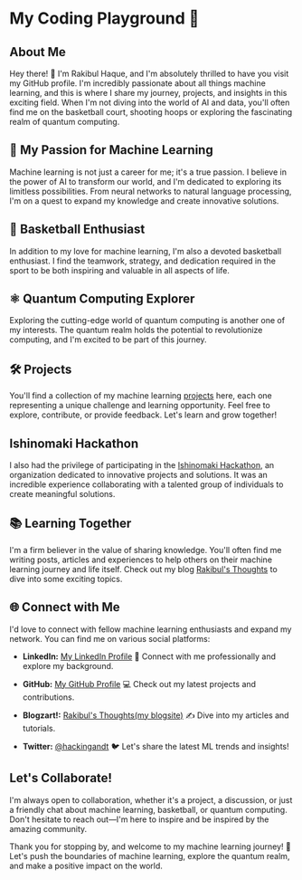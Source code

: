 # My Coding Playground 🚀

## About Me
Hey there! 👋 I'm Rakibul Haque, and I'm absolutely thrilled to have you visit my GitHub profile. I'm incredibly passionate about all things machine learning, and this is where I share my journey, projects, and insights in this exciting field. When I'm not diving into the world of AI and data, you'll often find me on the basketball court, shooting hoops or exploring the fascinating realm of quantum computing.

## 🌟 My Passion for Machine Learning
Machine learning is not just a career for me; it's a true passion. I believe in the power of AI to transform our world, and I'm dedicated to exploring its limitless possibilities. From neural networks to natural language processing, I'm on a quest to expand my knowledge and create innovative solutions.

## 🏀 Basketball Enthusiast
In addition to my love for machine learning, I'm also a devoted basketball enthusiast. I find the teamwork, strategy, and dedication required in the sport to be both inspiring and valuable in all aspects of life.

## ⚛️ Quantum Computing Explorer
Exploring the cutting-edge world of quantum computing is another one of my interests. The quantum realm holds the potential to revolutionize computing, and I'm excited to be part of this journey.

## 🛠️ Projects
You'll find a collection of my machine learning [projects](https://github.com/rakibulhaque9954?tab=repositories) here, each one representing a unique challenge and learning opportunity. Feel free to explore, contribute, or provide feedback. Let's learn and grow together!

## Ishinomaki Hackathon
I also had the privilege of participating in the [Ishinomaki Hackathon](https://github.com/ishinomaki-hackathon), an organization dedicated to innovative projects and solutions. It was an incredible experience collaborating with a talented group of individuals to create meaningful solutions.

## 📚 Learning Together
I'm a firm believer in the value of sharing knowledge. You'll often find me writing posts, articles and experiences to help others on their machine learning journey and life itself. Check out my blog [Rakibul's Thoughts](https://rakibuls-thoughts.onrender.com) to dive into some exciting topics.

## 🌐 Connect with Me
I'd love to connect with fellow machine learning enthusiasts and expand my network. You can find me on various social platforms:

- **LinkedIn:** [My LinkedIn Profile](https://www.linkedin.com/in/rakibul-haque-239b69254/) 💼
  Connect with me professionally and explore my background.

- **GitHub:** [My GitHub Profile](https://github.com/rakibulhaque9954) 💻
  Check out my latest projects and contributions.

- **Blogzart!:** [Rakibul's Thoughts(my blogsite)](https://rakibuls-thoughts.onrender.com) ✍️
  Dive into my articles and tutorials.

- **Twitter:** [@hackingandt](https://twitter.com/hackingandt) 🐦
  Let's share the latest ML trends and insights!

## Let's Collaborate!
I'm always open to collaboration, whether it's a project, a discussion, or just a friendly chat about machine learning, basketball, or quantum computing. Don't hesitate to reach out—I'm here to inspire and be inspired by the amazing community.

Thank you for stopping by, and welcome to my machine learning journey! 🙌 Let's push the boundaries of machine learning, explore the quantum realm, and make a positive impact on the world.
